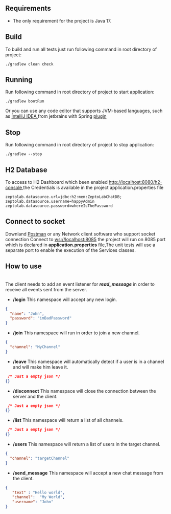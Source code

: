 ## Requirements
- The only requirement for the project is Java 17.

## Build
To build and run all tests just run following command in root directory of project:
```shell
./gradlew clean check
```

## Running
Run following command in root directory of project to start application:
```shell
./gradlew bootRun
```
Or you can use any code editor that supports JVM-based languages, such as [IntelliJ IDEA ](https://www.jetbrains.com/idea/) from jetbrains with Spring [plugin](https://plugins.jetbrains.com/plugin/20221-spring)

## Stop
Run following command in root directory of project to stop application:
```shell
./gradlew --stop
```

## H2 Database
To access to H2 Dashboard which been enabled
[http://localhost:8080/h2-console ](http://localhost:8080/h2-console) 
the Credentials is available in the project application.properties file
```properties
zeptolab.datasource.url=jdbc:h2:mem:ZeptoLabChatDB;
zeptolab.datasource.username=happyAdmin
zeptolab.datasource.password=whereIsThePassword
```


## Connect to socket 
Downland [Postman](https://www.postman.com/) or any Network client software who support socket connection
Connect to [ws://localhost:8085](ws://localhost:8085) the project will run on 8085 port which is declared in **application.properties** file,The unit tests will use a separate port to enable the execution of the Services classes.
## How to use
<br /> The client needs to add an event listener for  ***read_message***  in order to receive all events sent from the server.

- **/login** This namespace will accept any new login.

```json
{
  "name": "John",
  "password": "imBadPassword"
}
```
- **/join** This namespace will run in order to join a new channel.
```json
{
  "channel": "MyChannel"
}
```
- **/leave** This namespace will automatically detect if a user is in a channel and will make him leave it.

```json 
 /* Just a empty json */
{}  
```
- **/disconnect** This namespace will close the connection between the server and the client.
```json 
 /* Just a empty json */ 
{}  
```
- **/list** This namespace will return a list of all channels.
```json 
 /* Just a empty json */
{}
```
- **/users** This namespace will return a list of users in the target channel.
```json
{
  "channel": "targetChannel"
}
```

- **/send_message** This namespace will accept a new chat message from the client.
```json
{
   "text" : "Hello world", 
   "channel":  "My World",  
   "username": "John"
}
```

